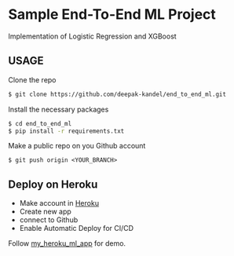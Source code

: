 #  Sample End-To-End ML Project

Implementation of Logistic Regression and XGBoost

## USAGE

Clone the repo 

```bash
$ git clone https://github.com/deepak-kandel/end_to_end_ml.git
```

Install the necessary packages

```bash
$ cd end_to_end_ml
$ pip install -r requirements.txt
```
Make a public repo on you Github account
```
$ git push origin <YOUR_BRANCH>
```

## Deploy on Heroku
- Make account in [Heroku](https://heroku.com/)
- Create new app
- connect to Github
- Enable Automatic Deploy for CI/CD

Follow [my_heroku_ml_app](https://endtoendmldemo.herokuapp.com/) for demo.